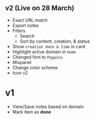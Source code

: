 ## v2 (Live on 28 March)

- Exact URL match
- Export notes
- Filters
  - Search
  - Sort by content, creation, & status
- Show `creation date & time` in card
- Highlight active domain in `home`
- Changed font to `Poppins`
- Mixpanel
- Change color scheme
- Icon v2

# v1

- View/Save notes based on domain
- Mark item as **done**
